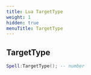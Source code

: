 ```yaml
---
title: Lua TargetType
weight: 1
hidden: true
menuTitle: TargetType
---
```

## TargetType
```lua
Spell:TargetType(); -- number
```